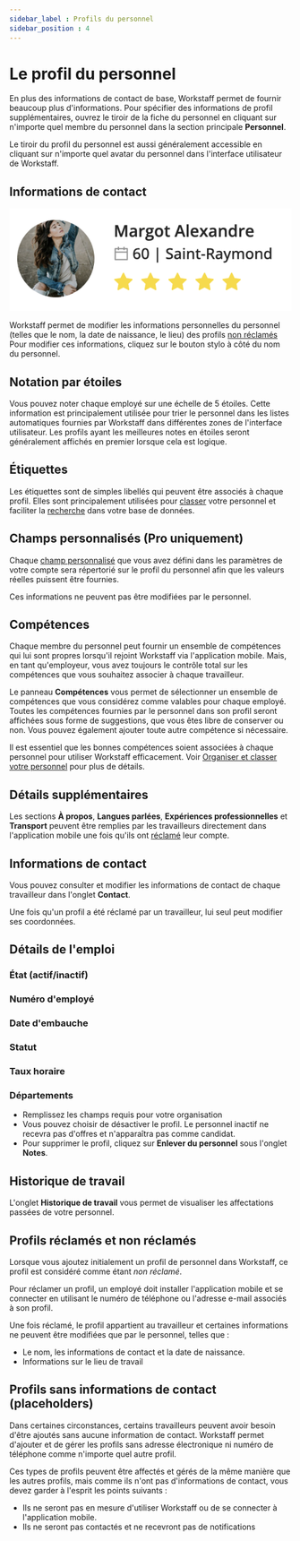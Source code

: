 ```yaml
---
sidebar_label : Profils du personnel
sidebar_position : 4
---
```


# Le profil du personnel

En plus des informations de contact de base, Workstaff permet de fournir beaucoup plus d'informations. Pour spécifier des informations de profil supplémentaires, ouvrez le tiroir de la fiche du personnel en cliquant sur n'importe quel membre du personnel dans la section principale **Personnel**.

Le tiroir du profil du personnel est aussi généralement accessible en cliquant sur n'importe quel avatar du personnel dans l'interface utilisateur de Workstaff.

## Informations de contact

![Informations de contact](./Images/staff-profile.png)

Workstaff permet de modifier les informations personnelles du personnel (telles que le nom, la date de naissance, le lieu) des profils [non réclamés](#profils-réclamés-et-non-réclamés) Pour modifier ces informations, cliquez sur le bouton stylo à côté du nom du personnel.

## Notation par étoiles

Vous pouvez noter chaque employé sur une échelle de 5 étoiles. Cette information est principalement utilisée pour trier le personnel dans les listes automatiques fournies par Workstaff dans différentes zones de l'interface utilisateur. Les profils ayant les meilleures notes en étoiles seront généralement affichés en premier lorsque cela est logique.

## Étiquettes

Les étiquettes sont de simples libellés qui peuvent être associés à chaque profil. Elles sont principalement utilisées pour [classer](./organizing.md) votre personnel et faciliter la [recherche](./search.md) dans votre base de données.

## Champs personnalisés (Pro uniquement)

Chaque [champ personnalisé](../customize/custom.fields.md) que vous avez défini dans les paramètres de votre compte sera répertorié sur le profil du personnel afin que les valeurs réelles puissent être fournies.

Ces informations ne peuvent pas être modifiées par le personnel.

## Compétences

Chaque membre du personnel peut fournir un ensemble de compétences qui lui sont propres lorsqu'il rejoint Workstaff via l'application mobile. Mais, en tant qu'employeur, vous avez toujours le contrôle total sur les compétences que vous souhaitez associer à chaque travailleur.

Le panneau **Compétences** vous permet de sélectionner un ensemble de compétences que vous considérez comme valables pour chaque employé. Toutes les compétences fournies par le personnel dans son profil seront affichées sous forme de suggestions, que vous êtes libre de conserver ou non. Vous pouvez également ajouter toute autre compétence si nécessaire.

Il est essentiel que les bonnes compétences soient associées à chaque personnel pour utiliser Workstaff efficacement. Voir [Organiser et classer votre personnel](./organizing.md) pour plus de détails.

## Détails supplémentaires

Les sections **À propos**, **Langues parlées**, **Expériences professionnelles** et **Transport** peuvent être remplies par les travailleurs directement dans l'application mobile une fois qu'ils ont [réclamé](#profils-réclamés-et-non-réclamés) leur compte.

## Informations de contact

Vous pouvez consulter et modifier les informations de contact de chaque travailleur dans l'onglet **Contact**.

Une fois qu'un profil a été réclamé par un travailleur, lui seul peut modifier ses coordonnées.

## Détails de l'emploi

### État (actif/inactif)

### Numéro d'employé

### Date d'embauche

### Statut

### Taux horaire

### Départements


- Remplissez les champs requis pour votre organisation
- Vous pouvez choisir de désactiver le profil. Le personnel inactif ne recevra pas d'offres et n'apparaîtra pas comme candidat.
- Pour supprimer le profil, cliquez sur **Enlever du personnel** sous l'onglet **Notes**.

## Historique de travail
L'onglet **Historique de travail** vous permet de visualiser les affectations passées de votre personnel.

## Profils réclamés et non réclamés

Lorsque vous ajoutez initialement un profil de personnel dans Workstaff, ce profil est considéré comme étant _non réclamé_.

Pour réclamer un profil, un employé doit installer l'application mobile et se connecter en utilisant le numéro de téléphone ou l'adresse e-mail associés à son profil.

Une fois réclamé, le profil appartient au travailleur et certaines informations ne peuvent être modifiées que par le personnel, telles que :

- Le nom, les informations de contact et la date de naissance.
- Informations sur le lieu de travail

## Profils sans informations de contact (placeholders)

Dans certaines circonstances, certains travailleurs peuvent avoir besoin d'être ajoutés sans aucune information de contact. Workstaff permet d'ajouter et de gérer les profils sans adresse électronique ni numéro de téléphone comme n'importe quel autre profil.

Ces types de profils peuvent être affectés et gérés de la même manière que les autres profils, mais comme ils n'ont pas d'informations de contact, vous devez garder à l'esprit les points suivants :

- Ils ne seront pas en mesure d'utiliser Workstaff ou de se connecter à l'application mobile.
- Ils ne seront pas contactés et ne recevront pas de notifications
